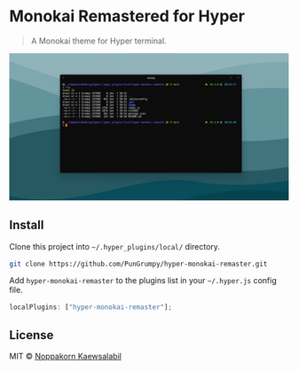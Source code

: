 # Monokai Remastered for Hyper

> A Monokai theme for Hyper terminal.

![Monokai Remastered for Hyper](https://github.com/PunGrumpy/hyper-monokai-remaster/blob/main/image/screenshot-example-theme.png?raw=true)

## Install

<!-- Unable because I don't publish this plugin to npm yet. -->

<!-- Add `hyper-monokai-remaster` to the plugins list in your `~/.hyper.js` config file.

```js
plugins: ["hyper-monokai-remaster"];
``` -->

Clone this project into `~/.hyper_plugins/local/` directory.

```bash
git clone https://github.com/PunGrumpy/hyper-monokai-remaster.git
```

Add `hyper-monokai-remaster` to the plugins list in your `~/.hyper.js` config file.

```js
localPlugins: ["hyper-monokai-remaster"];
```

## License

MIT © [Noppakorn Kaewsalabil](LICENSE)
